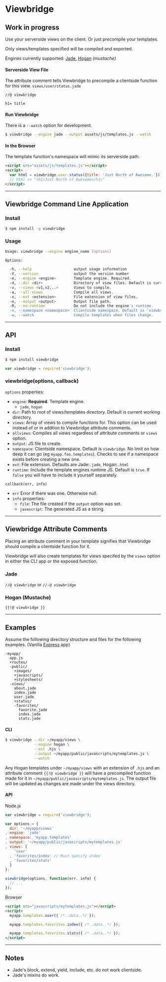 Viewbridge
==========

Work in progress
-----

Use your serverside views on the client.
Or just precompile your templates.

Only views/templates specified will be compiled and exported.

Engines currently supported:
[Jade](http://jade-lang.com/),
[Hogan](http://twitter.github.com/hogan.js/) *(mustache)*

#### Serverside View File
The attribute comment tells Viewbridge to precompile a clientside function for this view.
`views/user/status.jade`

```jade
//@ viewbridge

h1= title
```

#### Run Viewbridge
There is a `--watch` option for development.

```bash
$ viewbridge --engine jade --output assets/js/templates.js --watch
```

#### In the Browser
The template function's namespace will mimic its serverside path.

```html
<script src="assets/js/templates.js"></script>
<script>
  var html = viewbridge.user.status({title: 'Just North of Awesome.'});
  // html => "<h1>Just North of Awesome</h1>"
</script>
```

- - - - - - - - - - - - - - - - - - - - - - - - - - - - - -

Viewbridge Command Line Application
-----------------------------------

### Install

```bash
$ npm install -g viewbridge
```

### Usage

```bash
Usage: viewbridge --engine engine_name [options]

Options:

  -h, --help                   output usage information
  -V, --version                output the version number
  -e, --engine <engine>        Template engine. Required.
  -d, --dir <dir>              Directory of view files. Default is current directory.
  -v, --views <v1,v2,..>       Views to compile.
  -a, --all-views              Compile all views.
  -x, --ext <extension>        File extension of view files.
  -o, --output <output>        Output file path.
  -R, --no-runtime             Do not include the engine's runtime.
  -n, --namespace <namespace>  Clientside namespace. Default is `viewbridge`
  -w, --watch                  Compile templates when files change.
```

- - - - - - - - - - - - - - - - - - - - - - - - - - - - - -

API
--------

### Install

```bash
$ npm install viewbridge
```
```javascript
var viewbridge = require('viewbridge');
```

### viewbridge(options, callback)

`options` properties:

- `engine`:    __Required__. Template engine.
    - `jade`, `hogan`
- `dir`:       Path to root of views/templates directory. Default is current
               working directory.
- `views`:     Array of views to compile functions for.
               This option can be used instead of or in addtion to Viewbridge attribute comments.
- `allviews`:  Compiles all views regardless of attribute comments or `views` option.
- `output`:    JS file to create.
- `namespace`: Clientside namespace. Default is `viewbridge`. No limit on how deep it
               can go (eg `myapp.foo.templates`). Checks to see if a namespace exists
               before creating a new one.
- `ext`:       File extension. Defaults are Jade:`.jade`, Hogan:`.html`
- `runtime`:   Include the template engines runtime JS. Default is `true`.
               If `false` you will have to include it yourself separately.


`callback(err, info)`

- `err`  Error if there was one. Otherwise null.
- `info` properties:
    - `file`:       The file created if the `output` option was set.
    - `javascript`: The generated JS as a string.

- - - - - - - - - - - - - - - - - - - - - - - - - - - - - -

Viewbridge Attribute Comments
-----------------------------
Placing an attribute comment in your template signifies that Viewbridge
should compile a clientside function for it.

Viewbridge will also create templates for views specifed by the `views` option
in either the CLI app or the exposed function.

### Jade
`//@ viewbridge` or `//-@ viewbridge`

### Hogan (Mustache)
`{{!@ viewbridge }}`

- - - - - - - - - - - - - - - - - - - - - - - - - - - - - -

Examples
--------
Assume the following directory structure and files for the following examples.
(Vanilla [Express](http://expressjs.com/) app)

```text
-myapp/
  app.js
  +routes/
  -public/
    +images/
    +javascripts/
    +stylesheets/
  -views/
    about.jade
    index.jade
    user.jade
    +status/
    -favorites/
      favorite.jade
      index.jade
      stats.jade
```

#### CLI

```bash
$ viewbridge --dir ~/myapp/views \
             --engine hogan \
             --ext .hjs \
             --output ~/myapp/public/javascripts/mytemplates.js \
             --watch
```

Any Hogan templates under `~/myapp/views` with an extension of `.hjs` and an
attribute comment `{{!@ viewbridge }}` will have a precompiled function made
for it in `~/myapp/public/javascripts/mytemplates.js`.
The output file will be updated as changes are made under the views directory.


#### API

Node.js

```js
var viewbridge = require('viewbridge');

var options = {
  dir: '~/myapp/views'
, engine: 'jade'
, namespace: 'myapp.templates'
, output: '~/myapp/public/javascripts/mytemplates.js'
, views: [
    'user'
  , 'favorites/index' // Must specify index
  , 'favorites/stats'
  ]
};

viewbridge(options, function(err, info) {
  // ...
});
```

Browser

```html
<script src="javascripts/mytemplates.js"></script>
<script>
  myapp.templates.user({ /*..data..*/ });

  myapp.templates.favorites.index({ /*..data..*/ });

  myapp.templates.favorites.stats({ /*..data..*/ });
</script>
```

- - - - - - - - - - - - - - - - - - - - - - - - - - - - - -

Notes
-----

- Jade's block, extend, yield, include, etc. do not work clientside.
- Jade's mixins do work.

